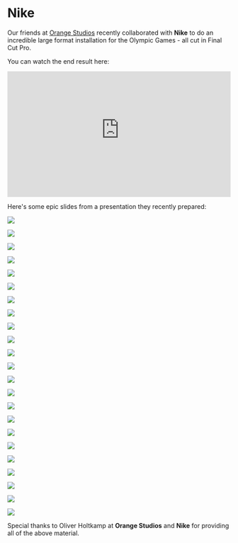 # Nike

Our friends at [Orange Studios](https://www.orangestudios.cologne) recently collaborated with **Nike** to do an incredible large format installation for the Olympic Games - all cut in Final Cut Pro.

You can watch the end result here:

<div style="position: relative; padding-top: 56.25%;">
  <iframe
    src="https://customer-2n8dqn7i3032pr6x.cloudflarestream.com/3e9cc7590be46edd18e1e8195928f01a/iframe?preload=true&loop=true&autoplay=true&poster=https%3A%2F%2Fcustomer-2n8dqn7i3032pr6x.cloudflarestream.com%2F3e9cc7590be46edd18e1e8195928f01a%2Fthumbnails%2Fthumbnail.jpg%3Ftime%3D%26height%3D600"
    loading="lazy"
    style="border: none; position: absolute; top: 0; left: 0; height: 100%; width: 100%;"
    allow="accelerometer; gyroscope; autoplay; encrypted-media; picture-in-picture;"
    allowfullscreen="true"
  ></iframe>
</div>

Here's some epic slides from a presentation they recently prepared:

![](/static/nike-case-study-001.jpeg)

![](/static/nike-case-study-002.jpeg)

![](/static/nike-case-study-003.jpeg)

![](/static/nike-case-study-004.jpeg)

![](/static/nike-case-study-005.jpeg)

![](/static/nike-case-study-006.jpeg)

![](/static/nike-case-study-007.jpeg)

![](/static/nike-case-study-008.jpeg)

![](/static/nike-case-study-009.jpeg)

![](/static/nike-case-study-010.jpeg)

![](/static/nike-case-study-011.jpeg)

![](/static/nike-case-study-012.jpeg)

![](/static/nike-case-study-013.jpeg)

![](/static/nike-case-study-014.jpeg)

![](/static/nike-case-study-015.jpeg)

![](/static/nike-case-study-016.jpeg)

![](/static/nike-case-study-017.jpeg)

![](/static/nike-case-study-018.jpeg)

![](/static/nike-case-study-019.jpeg)

![](/static/nike-case-study-020.jpeg)

![](/static/nike-case-study-021.jpeg)

![](/static/nike-case-study-022.jpeg)

![](/static/nike-case-study-023.jpeg)

Special thanks to Oliver Holtkamp at **Orange Studios** and **Nike** for providing all of the above material.